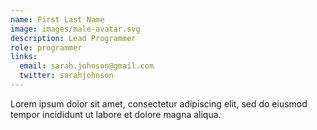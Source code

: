 ```yaml
---
name: First Last Name
image: images/male-avatar.svg
description: Lead Programmer
role: programmer
links:
  email: sarah.johnson@gmail.com
  twitter: sarahjohnson
---
```


Lorem ipsum dolor sit amet, consectetur adipiscing elit, sed do eiusmod tempor incididunt ut labore et dolore magna aliqua.
